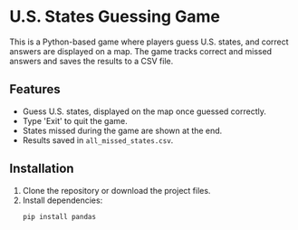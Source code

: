 # U.S. States Guessing Game

This is a Python-based game where players guess U.S. states, and correct answers are displayed on a map. The game tracks correct and missed answers and saves the results to a CSV file.

## Features
- Guess U.S. states, displayed on the map once guessed correctly.
- Type 'Exit' to quit the game.
- States missed during the game are shown at the end.
- Results saved in `all_missed_states.csv`.

## Installation

1. Clone the repository or download the project files.
2. Install dependencies:
   ```bash
   pip install pandas
